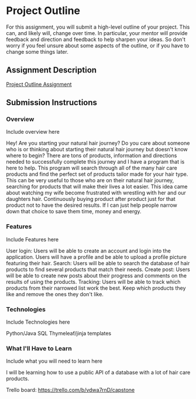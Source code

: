 # Project Outline
For this assignment, you will submit a high-level outline of your project. This can, and likely will, change over time. In particular, your mentor will provide feedback and direction and feedback to help sharpen your ideas. So don't worry if you feel unsure about some aspects of the outline, or if you have to change some things later.

## Assignment Description
[Project Outline Assignment](https://education.launchcode.org/liftoff/assignments/project-outline/)

## Submission Instructions

### Overview
Include overview here

Hey!  Are you starting your natural hair journey?  Do you care about someone who is or thinking about starting their natural hair journey but doesn't know where to begin?  There are tons of products, information and directions needed to successfully complete this journey and I have a program that is here to help.
This program will search through all of the many hair care products and find the perfect set of products tailor made for your hair type.  This can be very useful to those who are on their natural hair journey, searching for products that will make their lives a lot easier.  This idea came about watching my wife become frustrated with wrestling with her and our daughters hair.  Continuously buying product after product just for that product not to have the desired results.  If I can just help people narrow down that choice to save them time, money and energy.

### Features
Include Features here

User login: Users will be able to create an account and login into the application.  Users will have a profile and be able to upload a profile picture featuring their hair.
Search: Users will be able to search the database of hair products to find several products that match their needs.
Create post:  Users will be able to create new posts about their progress and comments on the results of using the products.
Tracking:  Users will be able to track which products from their narrowed list work the best.  Keep which products they like and remove the ones they don't like.
### Technologies
Include Technologies here

Python/Java
SQL
Thymeleaf/jinja templates


### What I'll Have to Learn
Include what you will need to learn here

I will be learning how to use a public API of a database with a lot of hair care products.

Trello board:  https://trello.com/b/vdwa7rnD/capstone
